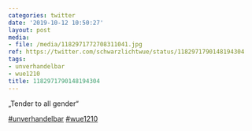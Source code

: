 ```yaml
---
categories: twitter
date: '2019-10-12 10:50:27'
layout: post
media:
- file: /media/1182971772708311041.jpg
ref: https://twitter.com/schwarzlichtwue/status/1182971790148194304
tags:
- unverhandelbar
- wue1210
title: 1182971790148194304
---
```

„Tender to all gender“

[#unverhandelbar](/t/unverhandelbar) [#wue1210](/t/wue1210) 